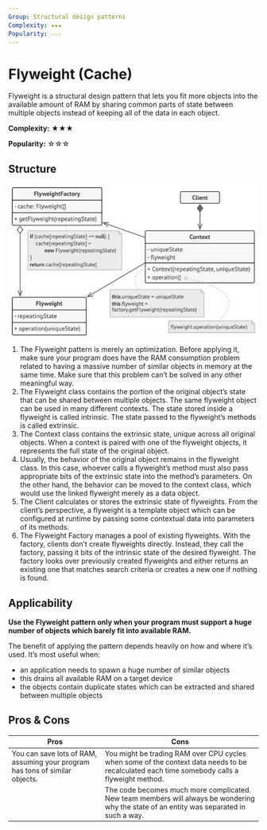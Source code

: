 ```yaml
---
Group: Structural design patterns
Complexity: ★★★
Popularity: ☆☆☆
---
```

# Flyweight (Cache)

Flyweight is a structural design pattern that lets you fit more objects into the available amount of RAM by sharing common parts of state between multiple objects instead of keeping all of the data in each object.

**Complexity:** ★★★

**Popularity:** ☆☆☆

## Structure

![Flyweight](../../media/flyweight.png)

1. The Flyweight pattern is merely an optimization. Before applying it, make sure your program does have the RAM consumption problem related to having a massive number of similar objects in memory at the same time. Make sure that this problem can’t be solved in any other meaningful way.
2. The Flyweight class contains the portion of the original object’s state that can be shared between multiple objects. The same flyweight object can be used in many different contexts. The state stored inside a flyweight is called intrinsic. The state passed to the flyweight’s methods is called extrinsic.
3. The Context class contains the extrinsic state, unique across all original objects. When a context is paired with one of the flyweight objects, it represents the full state of the original object.
4. Usually, the behavior of the original object remains in the flyweight class. In this case, whoever calls a flyweight’s method must also pass appropriate bits of the extrinsic state into the method’s parameters. On the other hand, the behavior can be moved to the context class, which would use the linked flyweight merely as a data object.
5. The Client calculates or stores the extrinsic state of flyweights. From the client’s perspective, a flyweight is a template object which can be configured at runtime by passing some contextual data into parameters of its methods.
6. The Flyweight Factory manages a pool of existing flyweights. With the factory, clients don’t create flyweights directly. Instead, they call the factory, passing it bits of the intrinsic state of the desired flyweight. The factory looks over previously created flyweights and either returns an existing one that matches search criteria or creates a new one if nothing is found.

## Applicability

**Use the Flyweight pattern only when your program must support a huge number of objects which barely fit into available RAM.**

The benefit of applying the pattern depends heavily on how and where it’s used. It’s most useful when:

- an application needs to spawn a huge number of similar objects
- this drains all available RAM on a target device
- the objects contain duplicate states which can be extracted and shared between multiple objects

## Pros & Cons

| Pros                                                                         | Cons                                                                                                                                         |
| ---------------------------------------------------------------------------- | -------------------------------------------------------------------------------------------------------------------------------------------- |
| You can save lots of RAM, assuming your program has tons of similar objects. | You might be trading RAM over CPU cycles when some of the context data needs to be recalculated each time somebody calls a flyweight method. |
|                                                                              | The code becomes much more complicated. New team members will always be wondering why the state of an entity was separated in such a way.    |